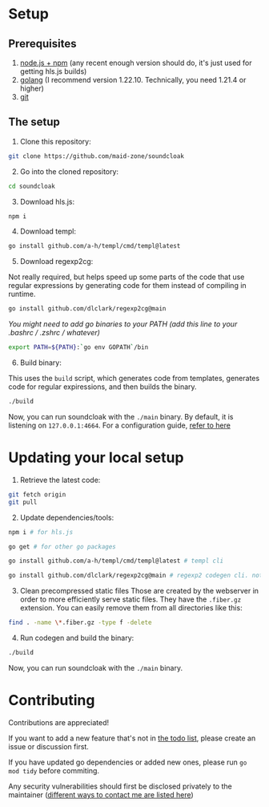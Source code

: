 # Setup
## Prerequisites
1. [node.js + npm](https://nodejs.org) (any recent enough version should do, it's just used for getting hls.js builds)
2. [golang](https://go.dev) (I recommend version 1.22.10. Technically, you need 1.21.4 or higher)
3. [git](https://git-scm.com)

## The setup
1. Clone this repository:

```sh
git clone https://github.com/maid-zone/soundcloak
```

2. Go into the cloned repository:

```sh
cd soundcloak
```

3. Download hls.js:

```sh
npm i
```

4. Download templ:

```sh
go install github.com/a-h/templ/cmd/templ@latest
```

5. Download regexp2cg:

Not really required, but helps speed up some parts of the code that use regular expressions by generating code for them instead of compiling in runtime.

```sh
go install github.com/dlclark/regexp2cg@main
```

*You might need to add go binaries to your PATH (add this line to your .bashrc / .zshrc / whatever)*

```sh
export PATH=${PATH}:`go env GOPATH`/bin
```
6. Build binary:

This uses the `build` script, which generates code from templates, generates code for regular expiressions, and then builds the binary.

```sh
./build
```

Now, you can run soundcloak with the `./main` binary. By default, it is listening on `127.0.0.1:4664`. For a configuration guide, [refer to here](INSTANCE_GUIDE.md#configuration-guide)

# Updating your local setup
1. Retrieve the latest code:
```sh
git fetch origin
git pull
```

2. Update dependencies/tools:
```sh
npm i # for hls.js

go get # for other go packages

go install github.com/a-h/templ/cmd/templ@latest # templ cli

go install github.com/dlclark/regexp2cg@main # regexp2 codegen cli. not required unless you've installed it
```

3. Clean precompressed static files
Those are created by the webserver in order to more efficiently serve static files. They have the `.fiber.gz` extension. You can easily remove them from all directories like this:
```sh
find . -name \*.fiber.gz -type f -delete
```

4. Run codegen and build the binary:
```sh
./build
```

Now, you can run soundcloak with the `./main` binary.

# Contributing
Contributions are appreciated!

If you want to add a new feature that's not in [the todo list](https://github.com/maid-zone/soundcloak/discussions/6), please create an issue or discussion first.

If you have updated go dependencies or added new ones, please run `go mod tidy` before commiting.

Any security vulnerabilities should first be disclosed privately to the maintainer ([different ways to contact me are listed here](https://laptopc.at))